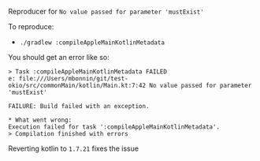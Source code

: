 Reproducer for `No value passed for parameter 'mustExist'`

To reproduce:

* `./gradlew :compileAppleMainKotlinMetadata`

You should get an error like so:

```
> Task :compileAppleMainKotlinMetadata FAILED
e: file:///Users/mbonnin/git/test-okio/src/commonMain/kotlin/Main.kt:7:42 No value passed for parameter 'mustExist'

FAILURE: Build failed with an exception.

* What went wrong:
Execution failed for task ':compileAppleMainKotlinMetadata'.
> Compilation finished with errors

```

Reverting kotlin to `1.7.21` fixes the issue